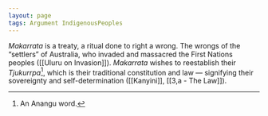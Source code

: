 ```yaml
---
layout: page
tags: Argument IndigenousPeoples 
---
```


*Makarrata* is a treaty, a ritual done to right a wrong. The wrongs of the “settlers” of Australia, who invaded and massacred the First Nations peoples ([[Uluru on Invasion]]). *Makarrata* wishes to reestablish their *Tjukurrpa*[^1], which is their traditional constitution and law — signifying their sovereignty and self-determination ([[Kanyini]], [[3,a - The Law]]).

[^1]: An Anangu word.